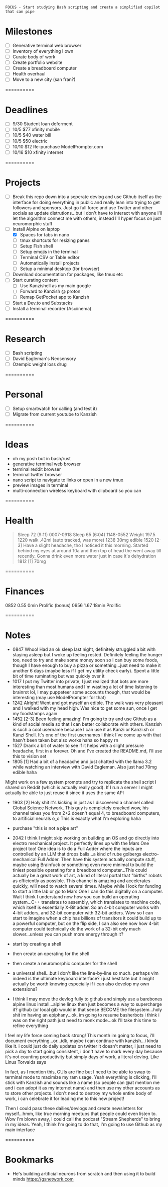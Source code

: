     FOCUS - Start studying Bash scripting and create a simplified copilot that can pipe

# Milestones
- [ ] Generative terminal web browser
- [ ] Inventory of everything I own
- [ ] Curate body of work
- [ ] Create portfolio website
- [ ] Create a breadboard computer
- [ ] Health overhaul
- [ ] Move to a new city (san fran?)

==========

# Deadlines
- [ ] 9/30	    Student loan deferment
- [ ] 10/5      $77 xfinity mobile
- [ ] 10/5      $40 water bill
- [ ] 10/5      $50 electric
- [ ] 10/10     $12 Re-purchase ModelPrompter.com
- [ ] 10/16     $10 xfinity internet

==========

# Projects

- [ ] Break this repo down into a seperate devlog and use Github itself as the interface for doing everything in public and really lean into trying to get followers and sponsors. Just go full force and use Twitter and other socials as update distrutions...but I don't have to interact with anyone I'll let the algorithm connect me with others, instead I'll hyper focus on just neuromorphic stuff
- [ ] Install Alpine on laptop
    - [x] Spaces for tabs in nano
    - [ ] tmux shortcuts for resizing panes
    - [ ] Setup Fish shell
    - [ ] Setup emojis in the terminal
    - [ ] Terminal CSV or Table editor
    - [ ] Automatically install projects
    - [ ] Setup a minimal desktop (for browser)
- [ ] Download documentation for packages, like tmux etc
- [ ] Start curating content
    - [ ] Use Kanzishell as my main google
    - [ ] Forward to Kanzish @ proton
    - [ ] Remap GetPocket app to Kanzish
- [ ] Start a Dev.to and Substacks
- [ ] Install a terminal recorder (Asciinema)

==========

# Research
- [ ] Bash scripting
- [ ] David Eagleman's Neosensory
- [ ] Ozempic weight loss drug

==========

# Personal
- [ ] Setup smartwatch for calling (and test it)
- [ ] Migrate from current youtube to Kanzish

==========

# Ideas
- oh my posh but in bash/rust
- generative terminal web browser
- terminal reddit browser
- terminal twitter browser
- nano script to navigate to links or open in a new tmux
- preview images in terminal
- multi-connection wireless keyboard with clipboard so you can

==========

# Health
>Sleep  72 (9:11)   0007-0918
Sleep   65 (6:04)   1148-0552
Weight  197.5
1220    walk .42mi (auto tracked, was more)
1238    30mg edible
1520    [2-3] Have a slight headache, tho I noticed it this morning. Started behind my eyes at around 10a and then top of head the went away till recently. Gonna drink even more water just in case it's dehydration
1812    [1] 70mg

==========

# Finances
0852    0.55    0min    Prolific (bonus)
0956    1.67    18min   Prolific

==========

# Notes
- 0847 Whoo! Had an ok sleep last night, definitely struggled a bit with staying asleep but I woke up feeling rested. Definitely feeling the hunger too, need to try and make some money soon so I can buy some foods, though I have enough to buy a pizza or something...just need to make it another 6 days (maybe less if I get my utility check early). Spent a little bit of time ruminating but was quickly over it
- 1017 I put my Twitter into private, I just realized that bots are more interesting than most humans and I'm wasting a lot of time listening to brainrot lol, I may puppeteer some accounts though, that would be interesting (may use ModelPrompter for that)
- 1242 Alright! Went and got myself an edible. The walk was very pleasant and I walked with my head high. Was nice to get some sun, once I get my foodstamps again
- 1452 [2-3] Been feeling amazing! I'm going to try and use Github as a kind of social media so that I can better collaborate with others. Kanzish is such a cool username because I can use it as Kanzi or Kanzi.sh or Kanzi Shell. It's one of the first usernames I think I've come up with that hasn't been taken but also works haha so happy rn
- 1527 Drank a bit of water to see if it helps with a slight pressure headache, first in a forever. Oh and I've created the README.md, I'll use this to vision set
- 1805 [1] Had a bit of a headache and just chatted with the llama 3.2 while watching an interview with David Eagleman. Also just had 70mg edible haha

Might work on a few system prompts and try to replicate the shell script I shared on Reddit (which is actually really good). If I run a server I might actually be able to just reuse it since it uses the same API

- 1903 [2] Holy shit it's kicking in just as I discovered a channel called Global Science Network. This guy is ocmpletely cracked wow, his channel takes you from 2+2 doesn't equal 4, to breadboard computers, to artificial neurals o_o This is exactly what I'm exploring haha

- purchase "this is not a pipe art"
- 2042 I think I might skip working on building an OS and go directly into electro mechanical project. It perfectly lines up with the Mars One project too! One idea is to do a Full Adder where the inputs are controlled by an LLM that drops balls...a kind of rube golbergs electro-mechanical Full Adder. Then have this system actually compute stuff, maybe using Brainfuck or something even more minimal to build the tiniest possible operating for a breadboard computer...This could actually be a great work of art, a kind of literal portal that "births" robots as efficiently as possible. This channel is amazing and accelerates quickly, will need to watch several times. Maybe while I look for funding to start a little lab or go to Mars One I can do this digitally on a computer. Wait I think I understand now how you can build an operating system...C++ translates to assembly, which translates to machine code, which itself is essentially X-Bit adder. So an 4-bit computer works with 4-bit adders, and 32-bit computer with 32-bit adders. Wow so I can start to imagine when a chip has billions of transitors it could build up to a powerful computer, but on the flip side, I can also see now how 4-bit computer could technically do the work of a 32-bit only much slower...unless you can push more energy through it?

- start by creating a shell
- then create an operating for the shell
- then create a neuromorphic computer for the shell
- a universal shell...but i don't like the line-by-line so much. perhaps vim indeed is the ultimate keyboard interface? i just hestitate but it might actually be worth knowing especially if i can also develop my own extensions?

- I think I may move the devlog fully to github and simply use a barebones alpine linux install...alpine linux then just becomes a way to supercharge it? github (or local git) would in that sense BECOME the filesystem...holy shit im having an epiphany...ok, im going to resume basherbots i think i was on the right path just need to monk mode...ok I'll take this time to refine everything

I feel my life force coming back strong! This month im going to focus, i'll document everything...or...idk, maybe i can continue with kanzish...i kinda like it. i could just do daily updates on twitter it doesn't matter, i just need to pick a day to start going consistent, i don't have to mark every day because it's not counting productivity but simply days of work, a literal devlog. Like Linus Torvalds says

In fact, as I mention this, GUIs are fine but I need to be able to swap to terminal mode to maximize my ram usage. Yeah everything is clicking, I'll stick with Kanzish and sounds like a name (so people can @at mention me and i can adopt it as my internet name) and then use my other accounts as to store other projects. I don't need to destroy my whole entire body of work, i can celebrate it for leading me to this new project!

Then I could pass these dailies/devlogs and create newsletters for myself...hmm, like true morning meetups that people could even listen to. Wow I'm blown away, I could call the podcast "Stream Shepherds" to bring in my ideas. Yeah, I think I'm going to do that, I'm going to use Github as my main interface

==========

# Bookmarks
- He's building artificial neurons from scratch and then using it to build minds https://gsnetwork.com
